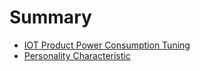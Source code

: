 # Summary

* [IOT Product Power Consumption Tuning](content/iotpwr.md)
* [Personality Characteristic](content/personality_characteristic.md)
<!---* [Curriculum Vitae](content/cv.md)-->
<!---* [Projects Representative](content/audio.md)-->
<!---* [Autobiography](README.md)-->
